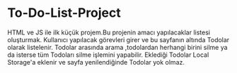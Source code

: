 # To-Do-List-Project
HTML ve JS ile ilk küçük projem.Bu projenin amacı yapılacaklar listesi oluşturmak.
Kullanıcı yapılacak görevleri girer ve bu sayfanın altında Todolar olarak listelenir.
Todolar arasında arama ,todolardan herhangi birini silme ya da isterse tüm Todoları silme işlemini yapabilir.
Eklediği Todolar Local Storage'a eklenir ve sayfa yenilendiğinde Todolar yok olmaz. 
